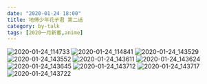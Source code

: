 ```yaml
---
date: "2020-01-24 18:00"
title: 地傅少年花子君 第二话
category: by-talk
tags: [2020一月新番,anime]
---
```

<!-- more -->

![2020-01-24\_114733](//static.nykz.org/blog/images/2020-01-24/2020-01-24__114733.avif)
![2020-01-24\_114841](//static.nykz.org/blog/images/2020-01-24/2020-01-24__114841.avif)
![2020-01-24\_143529](//static.nykz.org/blog/images/2020-01-24/2020-01-24__143529.avif)
![2020-01-24\_143552](//static.nykz.org/blog/images/2020-01-24/2020-01-24__143552.avif)
![2020-01-24\_143611](//static.nykz.org/blog/images/2020-01-24/2020-01-24__143611.avif)
![2020-01-24\_143624](//static.nykz.org/blog/images/2020-01-24/2020-01-24__143624.avif)
![2020-01-24\_143645](//static.nykz.org/blog/images/2020-01-24/2020-01-24__143645.avif)
![2020-01-24\_143712](//static.nykz.org/blog/images/2020-01-24/2020-01-24__143712.avif)
![2020-01-24\_143717](//static.nykz.org/blog/images/2020-01-24/2020-01-24__143717.avif)
![2020-01-24\_143722](//static.nykz.org/blog/images/2020-01-24/2020-01-24__143722.avif)

<!-- ![2020-01-26_135538](//static.nykz.org/blog/images/2020-01-24/2020-01-26_135538.avif)
![2020-01-26_140817](//static.nykz.org/blog/images/2020-01-24/2020-01-26_140817.avif)
![2020-01-26_140907](//static.nykz.org/blog/images/2020-01-24/2020-01-26_140907.avif)
![2020-01-26_140942](//static.nykz.org/blog/images/2020-01-24/2020-01-26_140942.avif)
![2020-01-26_141857](//static.nykz.org/blog/images/2020-01-24/2020-01-26_141857.avif) -->
